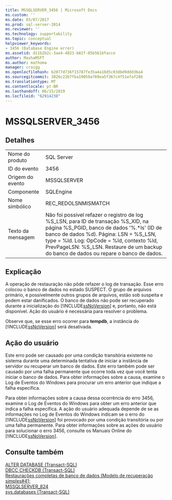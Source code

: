 ```yaml
---
title: MSSQLSERVER_3456 | Microsoft Docs
ms.custom: ''
ms.date: 03/07/2017
ms.prod: sql-server-2014
ms.reviewer: ''
ms.technology: supportability
ms.topic: conceptual
helpviewer_keywords:
- 3456 (Database Engine error)
ms.assetid: d11b2b2c-3ae4-4023-b82f-05b561bfacce
author: MashaMSFT
ms.author: mathoma
manager: craigg
ms.openlocfilehash: b2077d736f15787fe35a4a18d5c03dbd9ddd36a4
ms.sourcegitcommit: 3026c22b7fba19059a769ea5f367c4f51efaf286
ms.translationtype: MT
ms.contentlocale: pt-BR
ms.lasthandoff: 06/15/2019
ms.locfileid: "62914238"
---
```

# <a name="mssqlserver3456"></a>MSSQLSERVER_3456
    
## <a name="details"></a>Detalhes  
  
|||  
|-|-|  
|Nome do produto|SQL Server|  
|ID do evento|3456|  
|Origem do evento|MSSQLSERVER|  
|Componente|SQLEngine|  
|Nome simbólico|REC_REDOLSNMISMATCH|  
|Texto da mensagem|Não foi possível refazer o registro de log %S_LSN, para ID de transação %S_XID, na página %S_PGID, banco de dados '%.*ls' (ID de banco de dados %d). Página: LSN = %S_LSN, type = %ld. Log: OpCode = %ld, contexto %ld, PrevPageLSN: %S_LSN. Restaure de um backup do banco de dados ou repare o banco de dados.|  
  
## <a name="explanation"></a>Explicação  
 A operação de restauração não pôde refazer o log de transação. Esse erro colocou o banco de dados no estado SUSPECT. O grupo de arquivos primário, e possivelmente outros grupos de arquivos, estão sob suspeita e podem estar danificados. O banco de dados não pode ser recuperado durante a inicialização do [!INCLUDE[ssNoVersion](../../includes/ssnoversion-md.md)] e, portanto, não está disponível. Ação do usuário é necessária para resolver o problema.  
  
 Observe que, se esse erro ocorrer para **tempdb**, a instância do [!INCLUDE[ssNoVersion](../../includes/ssnoversion-md.md)] será desativada.  
  
## <a name="user-action"></a>Ação do usuário  
 Este erro pode ser causado por uma condição transitória existente no sistema durante uma determinada tentativa de iniciar a instância de servidor ou recuperar um banco de dados. Este erro também pode ser causado por uma falha permanente que ocorre toda vez que você tenta iniciar o banco de dados. Para obter informações sobre a causa, examine o Log de Eventos do Windows para procurar um erro anterior que indique a falha específica.  
  
 Para obter informações sobre a causa dessa ocorrência do erro 3456, examine o Log de Eventos do Windows para obter um erro anterior que indica a falha específica. A ação do usuário adequada depende de se as informações no Log de Eventos do Windows indicam se o erro do [!INCLUDE[ssNoVersion](../../includes/ssnoversion-md.md)] foi provocado por uma condição transitória ou por uma falha permanente. Para obter informações sobre as ações do usuário para solucionar o erro 3456, consulte os Manuais Online do [!INCLUDE[ssNoVersion](../../includes/ssnoversion-md.md)].  
  
## <a name="see-also"></a>Consulte também  
 [ALTER DATABASE &#40;Transact-SQL&#41;](/sql/t-sql/statements/alter-database-transact-sql)   
 [DBCC CHECKDB &#40;Transact-SQL&#41;](/sql/t-sql/database-console-commands/dbcc-checkdb-transact-sql)   
 [Restaurações completas de banco de dados &#40;Modelo de recuperação simples#41;](../backup-restore/complete-database-restores-simple-recovery-model.md)   
 [MSSQLSERVER_824](mssqlserver-824-database-engine-error.md)   
 [sys.databases &#40;Transact-SQL&#41;](/sql/relational-databases/system-catalog-views/sys-databases-transact-sql)  
  
  
